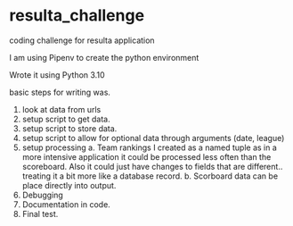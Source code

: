 # resulta_challenge
coding challenge for resulta application

I am using Pipenv to create the python environment

Wrote it using Python 3.10

basic steps for writing was.

1. look at data from urls
2. setup script to get data.
3. setup script to store data.
4. setup script to allow for optional data through arguments (date, league)
5. setup processing
	a. Team rankings I created as a named tuple as in a more intensive application it could be processed less often than the scoreboard. Also it could just have changes to fields that are different.. treating it a bit more like a database record.
	b. Scorboard data can be place directly into output.
6. Debugging
7. Documentation in code.
8. Final test.
